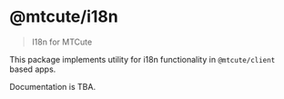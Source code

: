 # @mtcute/i18n

> I18n for MTCute

This package implements utility for i18n functionality in `@mtcute/client` based apps.

Documentation is TBA.
